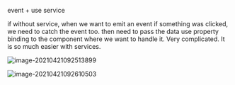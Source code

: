 event + use service

if without service, when we want to emit an event if something was clicked, we need to catch the event too. then need to pass the data use property binding to the component where we want to handle it. Very complicated. It is so much easier with services.

![image-20210421092513899](../../../../../../../../Desktop/ShareToMac/code-workspace/typora/antra/resources/image-20210421092513899.png)

![image-20210421092610503](../../../../../../../../Desktop/ShareToMac/code-workspace/typora/antra/resources/image-20210421092610503.png)

